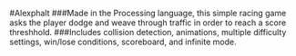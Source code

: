 #Alexphalt
###Made in the Processing language, this simple racing game asks the player dodge and weave through traffic in order to reach a score threshhold. 
###Includes collision detection, animations, multiple difficulty settings, win/lose conditions, scoreboard, and infinite mode.
